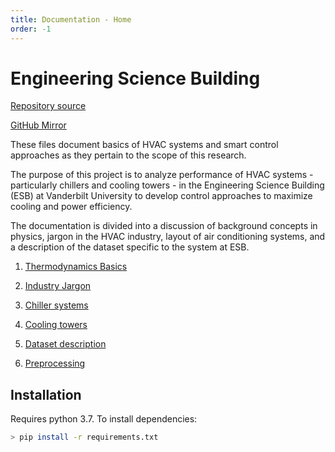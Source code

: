 ```yaml
---
title: Documentation - Home
order: -1
---
```


# Engineering Science Building

[Repository source](https://git.isis.vanderbilt.edu/SmartBuildings/EngineeringScienceBuilding)

[GitHub Mirror](https://github.com/hazrmard/EngineeringScienceBuilding)


These files document basics of HVAC systems and smart control approaches as they pertain to the scope of this research.

The purpose of this project is to analyze performance of HVAC systems - particularly chillers and cooling towers - in the Engineering Science Building (ESB) at Vanderbilt University to develop control approaches to maximize cooling and power efficiency.

The documentation is divided into a discussion of background concepts in physics, jargon in the HVAC industry, layout of air conditioning systems, and a description of the dataset specific to the system at ESB.

1. [Thermodynamics Basics](0-thermo-basics.md)

2. [Industry Jargon](1-industry-terms.md)

3. [Chiller systems](2-chiller.md)

4. [Cooling towers](3-cooling-tower.md)

5. [Dataset description](4-dataset.md)

6. [Preprocessing](5-preprocessing.md)


## Installation

Requires python 3.7. To install dependencies:

```bash
> pip install -r requirements.txt
```
